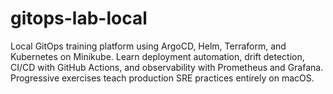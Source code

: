 # gitops-lab-local
Local GitOps training platform using ArgoCD, Helm, Terraform, and Kubernetes on Minikube. Learn deployment automation, drift detection, CI/CD with GitHub Actions, and observability with Prometheus and Grafana. Progressive exercises teach production SRE practices entirely on macOS.

